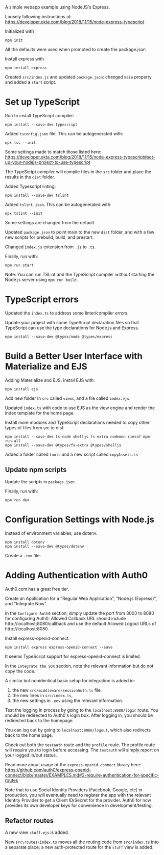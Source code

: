A simple webapp example using NodeJS's Express.

Loosely following instructions at: https://developer.okta.com/blog/2018/11/15/node-express-typescript

Initialized with 
```
npm init
```

All the defaults were used when prompted to create the package.json

Install express with 
```
npm install express
```

Created `src/index.js` and updated `package.json`: changed `main` property and added a `start` script.

# Set up TypeScript

Run to install TypeScript compiler:
```
npm install --save-dev typescript  
```

Added `tsconfig.json` file. This can be autogenerated with:
```
npx tsc --init
```
Some settings made to match those listed here: https://developer.okta.com/blog/2018/11/15/node-express-typescript#set-up-your-nodejs-project-to-use-typescript

The TypeScript compiler will compile files in the `src` folder and place the results in the `dist` folder.

Added Typescript linting:
```
npm install --save-dev tslint
```

Added `tslint.json`. This can be autogenerated with:
```
npx tslint --init
```
Some settings are changed from the default.

Updated `package.json` to point main to the new `dist` folder, and with a few new scripts for prebuild, build, and prestart.

Changed `index.js` extension from `.js` to `.ts`.

Finally, run with:

```
npm run start
```

Note: You can run TSLint and the TypeScript compiler without starting the Node.js server using `npm run build`.

# TypeScript errors

Updated the `index.ts` to address some linter/compiler errors.

Update your project with some TypeScript declaration files so that TypeScript can use the type declarations for Node.js and Express.
```
npm install --save-dev @types/node @types/express
```

# Build a Better User Interface with Materialize and EJS

Adding Materialize and EJS.
Install EJS with:
```
npm install ejs
```

Add new folder in `src` called `views`, and a file called `index.ejs`.

Updated `index.ts` with code to use EJS as the view engine and render the index template for the home page.

Install more modules and TypeScript declarations needed to copy other types of files from src to dist:
```
npm install --save-dev ts-node shelljs fs-extra nodemon rimraf npm-run-all
npm install --save-dev @types/fs-extra @types/shelljs
```

Added a folder called `tools` and a new script called `copyAssets.ts`

## Update npm scripts

Update the scripts in `package.json`.

Finally, run with:

```
npm run dev
```


# Configuration Settings with Node.js

Instead of environment variables, use dotenv.

```
npm install dotenv
npm install --save-dev @types/dotenv
```

Create a `.env` file.

# Adding Authentication with Auth0

Auth0.com has a great free tier.

Create an Application for a "Regular Web Application", "Node.js (Express)", and "Integrate Now".

In the `Configure Auth0` section, simply update the port from 3000 to 8080 for configuring Auth0:
Allowed Callback URL should include http://localhost:8080/callback and use the default Allowed Logout URLs of http://localhost:8080.

Install express-openid-connect.
```
npm install express express-openid-connect --save
```
It seems TypeScript support for express-openid-connect is limited.

In the `Integrate the SDK` section, note the relevant information but do not copy the code.

A similar but nonidentical basic setup for integration is added in:
1. the new `src/middleware/sessionAuth.ts` file, 
2. the new lines in `src/index.ts`,
3. the new settings in `.env` using the relevant information.

Test the logging in process by going to the `localhost:8080/login` route. You should be redirected to Auth0's login box. After logging in, you should be redirected back to the homepage. 

You can log out by going to `localhost:8080/logout`, which also redirects back to the home page.

Check out both the `testauth` route and the `profile` route. The profile route will require you to login before accessing. The `testauth` will simply report on your logged in/out status.

Read more about usage of the `express-openid-connect` library here: https://github.com/auth0/express-openid-connect/blob/master/EXAMPLES.md#2-require-authentication-for-specific-routes

Note that to use Social Identity Providers (Facebook, Google, etc) in production, you will eventually need to register the app with the relevant Identity Provider to get a Client ID/Secret for the provider. Auth0 for now provides its own developer keys for convenience in development/testing.

## Refactor routes

A new view `stuff.ejs` is added.

New `src\routes\index.ts` moves all the routing code from `src/index.ts` into a separate place; a new auth-protected route for the `stuff` view is added. 




